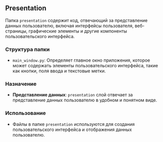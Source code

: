 ## Presentation

Папка `presentation` содержит код, отвечающий за представление данных пользователю, включая интерфейсы пользователя, веб-страницы, графические элементы и другие компоненты пользовательского интерфейса.

### Структура папки

- `main_window.py`: Определяет главное окно приложения, которое может содержать элементы пользовательского интерфейса, такие как кнопки, поля ввода и текстовые метки.

### Назначение

- **Представление данных**: `presentation` слой отвечает за представление данных пользователю в удобном и понятном виде.

### Использование

- Файлы в папке `presentation` используются для создания пользовательского интерфейса и отображения данных пользователю. 
